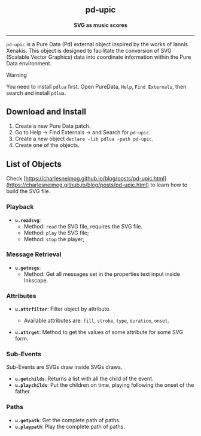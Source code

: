 <p align="center">
  <h2 align="center">pd-upic</h2>
  <h4 align="center">SVG as music scores</h4>
</p>

--- 
`pd-upic` is a Pure Data (Pd) external object inspired by the works of Iannis Xenakis. This object is designed to facilitate the conversion of SVG (Scalable Vector Graphics) data into coordinate information within the Pure Data environment.


> [!WARNING]  
> You need to install `pdlua` first. Open PureData, `Help`, `Find Externals`, then search and install `pdlua`.


## Download and Install

1. Create a new Pure Data patch.
2. Go to Help → Find Externals → and Search for `pd-upic`.
3. Create a new object `declare -lib pdlua -path pd-upic`.
4. Create one of the objects.

   
## List of Objects

Check [https://charlesneimog.github.io/blog/posts/pd-upic.html](https://charlesneimog.github.io/blog/posts/pd-upic.html) to learn how to build the SVG file.

### Playback

- **`u.readsvg`**: 
  - Method: `read` the SVG file, requires the SVG file.
  - Method: `play` the SVG file;
  - Method: `stop` the player;
    
### Message Retrieval

- **`u.getmsgs`**: 
  - Method: Get all messages set in the properties text input inside Inkscape.
  
### Attributes

- **`u.attrfilter`**: Filter object by attribute.
    - Available attributes are: `fill`, `stroke`, `type`, `duration`, `onset`. 
  
- **`u.attrget`**: Method to get the values of some attribute for some SVG form.

### Sub-Events

Sub-Events are SVGs draw inside SVGs draws. 

- **`u.getchilds`**: Returns a list with all the child of the event.  
- **`u.playchilds`**: Put the children on time, playing following the onset of the father.

### Paths
- **`u.getpath`**: Get the complete path of paths.
- **`u.playpath`**: Play the complete path of paths.





